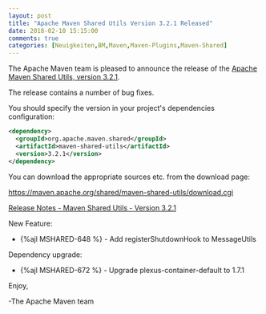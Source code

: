```yaml
---
layout: post
title: "Apache Maven Shared Utils Version 3.2.1 Released"
date: 2018-02-10 15:15:00
comments: true
categories: [Neuigkeiten,BM,Maven,Maven-Plugins,Maven-Shared]
---
```

The Apache Maven team is pleased to announce the release of the [Apache
Maven Shared Utils, version 3.2.1](https://maven.apache.org/shared/maven-shared-utils/).

The release contains a number of bug fixes.

You should specify the version in your project's dependencies configuration:

``` xml
<dependency>
  <groupId>org.apache.maven.shared</groupId>
  <artifactId>maven-shared-utils</artifactId>
  <version>3.2.1</version>
</dependency>
```

You can download the appropriate sources etc. from the download page:

https://maven.apache.org/shared/maven-shared-utils/download.cgi


<!-- more -->

[Release Notes - Maven Shared Utils - Version 3.2.1](https://issues.apache.org/jira/secure/ReleaseNote.jspa?projectId=12317922&version=12340978)

New Feature:

 * {%ajl MSHARED-648 %} - Add registerShutdownHook to MessageUtils

Dependency upgrade:

 * {%ajl MSHARED-672 %} - Upgrade plexus-container-default to 1.7.1


Enjoy,

-The Apache Maven team
